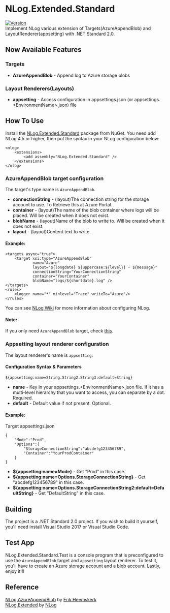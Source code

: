 # NLog.Extended.Standard
[![Version](https://img.shields.io/nuget/vpre/NLog.Extended.Standard.svg)](https://www.nuget.org/packages/NLog.Extended.Standard)  
Implement NLog various extension of Targets(AzureAppendBlob) and LayoutRenderer(appsetting) with .NET Standard 2.0.   

## Now Available Features ##   
### Targets ###
* **AzureAppendBlob** - Append log to Azure storage blobs   
### Layout Renderers(Layouts) ###
* **appsetting** - Access configuration in appsettings.json (or appsettings.\<EnvironmentName\>.json) file       

## How To Use ##   
Install the [NLog.Extended.Standard](https://www.nuget.org/packages/NLog.Extended.Standard) package from NuGet. You need add NLog 4.5 or higher, then put the syntax in your NLog configuration below:

    <nlog>
        <extensions>
            <add assembly="NLog.Extended.Standard" />
        </extensions>
    </nlog>

### AzureAppendBlob target configuration ###
The target's type name is ``AzureAppendBlob``.

* **connectionString** - (layout)The connection string for the storage account to use. To Retrieve this at Azure Portal.
* **container** - (layout)The name of the blob container where logs will be placed. Will be created when it does not exist.
* **blobName** - (layout)Name of the blob to write to. Will be created when it does not exist.
* **layout** - (layout)Content text to write.   

#### Example: ####
    <targets async="true">
        <target xsi:type="AzureAppendBlob" 
                name="Azure" 
                layout="${longdate} ${uppercase:${level}} - ${message}" 
                connectionString="YourConnectionString" 
                container="YourContainer" 
                blobName="logs/${shortdate}.log" />
    </targets>
    <rules>
        <logger name="*" minlevel="Trace" writeTo="Azure"/>
    </rules>

You can see [NLog Wiki](https://github.com/NLog/NLog) for more information about configuring NLog.   
#### Note: ####   
If you only need ``AzureAppendBlob`` target, check [this](https://www.nuget.org/packages/NLog.AzureAppendBlob.Standard).  

### Appsetting layout renderer configuration ###
The layout renderer's name is ``appsetting``.   

#### Configuration Syntax & Parameters ####
``${appsetting:name=String.String2.String3:default=String}``
* **name** - Key in your appsettings.\<EnvironmentName\>.json file. If it has a multi-level hierarchy that you want to access, you can separate by a dot. Required.
* **default** - Default value if not present. Optional.

#### Example: ####
Target appsettings.json

    {
        "Mode":"Prod",
        "Options":{
            "StorageConnectionString":"abcdefg123456789",
            "Container":"YourProdContainer"
        }
    }

* **${appsetting:name=Mode}** - Get "Prod" in this case.
* **${appsetting:name=Options.StorageConnectionString}** - Get "abcdefg123456789" in this case.
* **${appsetting:name=Options.StorageConnectionString2:default=DefaultString}** - Get "DefaultString" in this case.

## Building ##
The project is a .NET Standard 2.0 project. If you wish to build it yourself, you'll need install Visual Studio 2017 or Visual Studio Code.

## Test App ##
NLog.Extended.Standard.Test is a console program that is preconfigured to use the ``AzureAppendBlob`` target and ``appsetting`` layout renderer. To test it, you'll have to create an Azure storage account and a blob account. Lastly, enjoy it!!!  

## Reference ## 
[NLog.AzureAppendBlob](https://github.com/heemskerkerik/NLog.AzureAppendBlob) by [Erik Heemskerk](https://github.com/heemskerkerik)   
[NLog.Extended](https://github.com/nlog/nlog/wiki/AppSetting-Layout-Renderer) by [NLog](http://nlog-project.org/)

